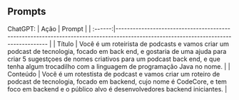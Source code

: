## Prompts


ChatGPT:
| Ação | Prompt                                                                                                                                   |
| :------:|------------------------------------------------------------------------------------------------------------------------------------   |
| Título  | Você é um roteirista de podcasts e vamos criar um podcast de tecnologia, focado em back end, e gostaria de uma ajuda para criar 5 sugestçoes de nomes criativos para um podcast back end, e que tenha algum trocadilho com a linguagem de programação Java no nome.                 |
| Conteúdo | Você é um rotestista de podcast e vamos criar um roteiro de podcast de tecnologia, focado em backend, cujo nome é CodeCore, e tem foco em backend e o público alvo é desenvolvedores backend iniciantes.                                                                                 |
